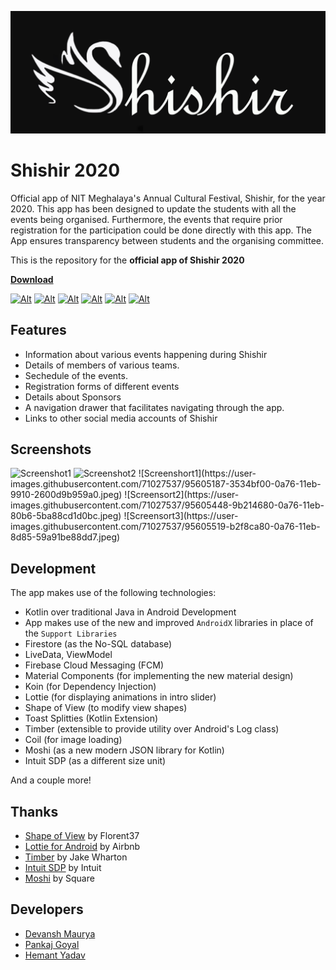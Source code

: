 ![banner](https://github.com/NIT-Meghalaya/Shishir-2020-App/blob/master/app/src/main/res/drawable/shishir_image_banner.jpg)

# Shishir 2020

Official app of NIT Meghalaya's Annual Cultural Festival, Shishir, for the year 2020.
This app has been designed to update the students with all the events being organised. Furthermore, the events that require prior registration for the participation could be done directly with this app. The App ensures transparency between students and the organising committee.

This is the repository for the **official app of Shishir 2020**

[**Download**](https://play.google.com/store/apps/details?id=nitmeghalaya.shishir2020&hl=en_IN "Shishir 2020 | App on Play Store")

<!--
[![Alt](https://img.shields.io/badge/downloads-1-green.svg?style=for-the-badge)](https://play.google.com/store/apps/details?id=nitmeghalaya.shishir2020&hl=en_IN "Shishir 2020 | App on Play Store")
[![Alt](https://img.shields.io/badge/rating-NULL%2F5%20(num_ratings)-ff69b4.svg?style=for-the-badge)](https://play.google.com/store/apps/details?id=nitmeghalaya.shishir2020&hl=en_IN "Shishir 2020 | App on Play Store")
-->
[![Alt](https://img.shields.io/badge/Android-5.0%2B-red.svg?style=for-the-badge)](https://play.google.com/store/apps/details?id=nitmeghalaya.shishir2020&hl=en_IN "Shishir 2020 | App on Play Store")
[![Alt](https://img.shields.io/badge/Shishir-2020-brightgreen.svg?style=for-the-badge)](http://cognitia.nitmeghalaya.in/ "Shishir 2020")
[![Alt](https://img.shields.io/badge/NIT-Meghalaya-blue.svg?style=for-the-badge)](http://2018nitm.nitmeghalaya.in/ "NIT Meghalaya")
[![Alt](https://img.shields.io/badge/using-AndroidX-brightgreen.svg?style=for-the-badge)](#)
[![Alt](https://img.shields.io/badge/Built%20with-Kotlin-purple.svg?style=for-the-badge)](#)
[![Alt](https://img.shields.io/badge/App%20size-7.1%20MB-orange.svg?style=for-the-badge)](https://play.google.com/store/apps/details?id=nitmeghalaya.shishir2020&hl=en_IN "Shishir 2020 | App on Play Store")


## Features

* Information about various events happening during Shishir
* Details of members of various teams.
* Sechedule of the events.
* Registration forms of different events
* Details about Sponsors
* A navigation drawer that facilitates navigating through the app.
* Links to other social media accounts of Shishir


## Screenshots

<img src="https://lh3.googleusercontent.com/5h8pGkXBXbqEkvSfTVvSDT3nEvNWMzWcrH9Jp7i-FPwOum0XepBojKGfjdyhpf5H8yMN=w1536-h759-rw" alt="Screenshot1" width="320"/>
<img src="https://lh3.googleusercontent.com/KiRgfZoPqX41YJZsexeNWcq6BS80cvDtx7LJ387bHL9dJq7AfTveJdoHFJTCROF9QA=w1536-h759-rw" alt="Screenshot2" width="320"/>
![Screenshort1](https://user-images.githubusercontent.com/71027537/95605187-3534bf00-0a76-11eb-9910-2600d9b959a0.jpeg)
![Screensort2](https://user-images.githubusercontent.com/71027537/95605448-9b214680-0a76-11eb-80b6-5ba88cd1d0bc.jpeg)
![Screensort3](https://user-images.githubusercontent.com/71027537/95605519-b2f8ca80-0a76-11eb-8d85-59a91be88dd7.jpeg)


## Development
 The app makes use of the following technologies:
 
 * Kotlin over traditional Java in Android Development
 * App makes use of the new and improved `AndroidX` libraries in place of the `Support Libraries`
 * Firestore (as the No-SQL database)
 * LiveData, ViewModel
 * Firebase Cloud Messaging (FCM)
 * Material Components (for implementing the new material design)
 * Koin (for Dependency Injection)
 * Lottie (for displaying animations in intro slider)
 * Shape of View (to modify view shapes)
 * Toast Splitties (Kotlin Extension)
 * Timber (extensible to provide utility over Android's Log class)
 * Coil (for image loading)
 * Moshi (as a new modern JSON library for Kotlin)
 * Intuit SDP (as a different size unit)

And a couple more!

## Thanks

 * [Shape of View](https://github.com/florent37/ShapeOfView) by Florent37
 * [Lottie for Android](https://github.com/airbnb/lottie-android "Lottie for Android") by Airbnb
 * [Timber](https://github.com/JakeWharton/timber "Timber for Android") by Jake Wharton
 * [Intuit SDP](https://github.com/intuit/sdp) by Intuit
 * [Moshi](https://github.com/square/moshi) by Square

## Developers

 * [Devansh Maurya](https://github.com/Devansh-Maurya)
 * [Pankaj Goyal](https://github.com/golupankajgoyal)
 * [Hemant Yadav](https://github.com/hemant-nitm)

